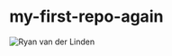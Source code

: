 # my-first-repo-again
![Ryan van der Linden](https://th.bing.com/th/id/R.77c44ee03a253e1c9f61fca7a364e140?rik=lbRiX6iVti9KNQ&pid=ImgRaw&r=0&sres=1&sresct=1)
